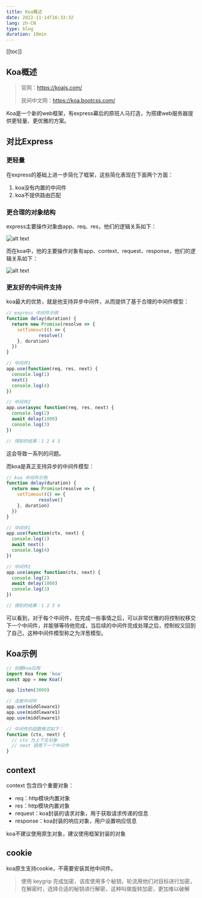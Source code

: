 ```yaml
---
title: Koa概述
date: 2022-11-14T16:33:32
lang: zh-CN
type: blog
duration: 10min
---
```


[[toc]]

## Koa概述

>官网：https://koajs.com/
>
>民间中文网：https://koa.bootcss.com/

Koa是一个新的web框架，有express幕后的原班人马打造，为搭建web服务器提供更轻量、更优雅的方案。

## 对比Express

### 更轻量

在express的基础上进一步简化了框架，这些简化表现在下面两个方面：

1. koa没有内置的中间件
2. koa不提供路由匹配

### 更合理的对象结构

express主要操作对象由app、req、res，他们的逻辑关系如下：

![alt text](./image-2.png)

而在koa中，他的主要操作对象有app、context、request、response，他们的逻辑关系如下：

![alt text](./image-3.png)

### 更友好的中间件支持

koa最大的优势，就是他支持异步中间件，从而提供了基于合理的中间件模型：
```js
// express 中间件示例
function delay(duration) {
  return new Promise(resolve => {
    setTimeout(() => {
            resolve()
    }, duration)
  })
}

// 中间件1
app.use(function(req, res, next) {
  console.log(1)
  next()
  console.log(4)
})

// 中间件2
app.use(async function(req, res, next) {
  console.log(2)
  await delay(1000)
  console.log(3)
})

// 得到的结果：1 2 4 3

```

这会导致一系列的问题。

而koa是真正支持异步的中间件模型：

```js
// koa 中间件示例
function delay(duration) {
  return new Promise(resolve => {
    setTimeout(() => {
            resolve()
    }, duration)
  })
}

// 中间件1
app.use(function(ctx, next) {
  console.log(1)
  await next()
  console.log(4)
})

// 中间件2
app.use(async function(ctx, next) {
  console.log(2)
  await delay(1000)
  console.log(3)
})

// 得到的结果：1 2 3 4
```

可以看到，对于每个中间件，在完成一些事情之后，可以非常优雅的将控制权移交下一个中间件，并能够等待他完成，当后续的中间件完成处理之后，控制权又回到了自己，这种中间件模型称之为洋葱模型。

## Koa示例

```js
// 创建koa应用
import Koa from 'koa'
const app = new Koa()

app.listen(3000)

// 注册中间件
app.use(middleware1)
app.use(middleware1)
app.use(middleware1)

// 中间件的函数格式如下：
function (ctx, next) {
  // ctx 为上下文对象
  // next 调用下一个中间件
}
```
## context

context 包含四个重要对象：

 - req：http模块内置对象
 - res：http模块内置对象
 - request：koa封装的请求对象，用于获取请求传递的信息
 - response：koa封装的响应对象，用户设置响应信息

koa不建议使用原生对象，建议使用框架封装的对象

## cookie

koa原生支持cookie，不需要安装其他中间件。

> 使用 keygrip 完成加密，该库使用多个秘钥，轮流用他们对目标进行加密，在解密时，选择合适的秘钥进行解密，这种叫做旋转加密，更加难以破解